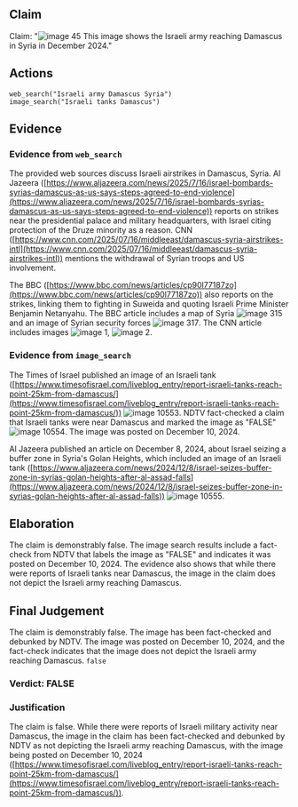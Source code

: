 ## Claim
Claim: "![image 45](media/73.jpg) This image shows the Israeli army reaching Damascus in Syria in December 2024."

## Actions
```
web_search("Israeli army Damascus Syria")
image_search("Israeli tanks Damascus")
```

## Evidence
### Evidence from `web_search`
The provided web sources discuss Israeli airstrikes in Damascus, Syria. Al Jazeera ([https://www.aljazeera.com/news/2025/7/16/israel-bombards-syrias-damascus-as-us-says-steps-agreed-to-end-violence](https://www.aljazeera.com/news/2025/7/16/israel-bombards-syrias-damascus-as-us-says-steps-agreed-to-end-violence)) reports on strikes near the presidential palace and military headquarters, with Israel citing protection of the Druze minority as a reason. CNN ([https://www.cnn.com/2025/07/16/middleeast/damascus-syria-airstrikes-intl](https://www.cnn.com/2025/07/16/middleeast/damascus-syria-airstrikes-intl)) mentions the withdrawal of Syrian troops and US involvement.

The BBC ([https://www.bbc.com/news/articles/cp90l77187zo](https://www.bbc.com/news/articles/cp90l77187zo)) also reports on the strikes, linking them to fighting in Suweida and quoting Israeli Prime Minister Benjamin Netanyahu. The BBC article includes a map of Syria ![image 315](media/2025-07-18_13-39-1752845963-230593.jpg) and an image of Syrian security forces ![image 317](media/2025-07-18_13-39-1752845963-469702.jpg). The CNN article includes images ![image 1](media/0.jpg), ![image 2](media/1.jpg).


### Evidence from `image_search`
The Times of Israel published an image of an Israeli tank ([https://www.timesofisrael.com/liveblog_entry/report-israeli-tanks-reach-point-25km-from-damascus/](https://www.timesofisrael.com/liveblog_entry/report-israeli-tanks-reach-point-25km-from-damascus/)) ![image 10553](media/2025-08-30_07-21-1756538485-131470.jpg). NDTV fact-checked a claim that Israeli tanks were near Damascus and marked the image as "FALSE" ![image 10554](media/2025-08-30_07-21-1756538485-395220.jpg). The image was posted on December 10, 2024.

Al Jazeera published an article on December 8, 2024, about Israel seizing a buffer zone in Syria's Golan Heights, which included an image of an Israeli tank ([https://www.aljazeera.com/news/2024/12/8/israel-seizes-buffer-zone-in-syrias-golan-heights-after-al-assad-falls](https://www.aljazeera.com/news/2024/12/8/israel-seizes-buffer-zone-in-syrias-golan-heights-after-al-assad-falls)) ![image 10555](media/2025-08-30_07-21-1756538485-810234.jpg).


## Elaboration
The claim is demonstrably false. The image search results include a fact-check from NDTV that labels the image as "FALSE" and indicates it was posted on December 10, 2024. The evidence also shows that while there were reports of Israeli tanks near Damascus, the image in the claim does not depict the Israeli army reaching Damascus.


## Final Judgement
The claim is demonstrably false. The image has been fact-checked and debunked by NDTV. The image was posted on December 10, 2024, and the fact-check indicates that the image does not depict the Israeli army reaching Damascus. `false`

### Verdict: FALSE

### Justification
The claim is false. While there were reports of Israeli military activity near Damascus, the image in the claim has been fact-checked and debunked by NDTV as not depicting the Israeli army reaching Damascus, with the image being posted on December 10, 2024 ([https://www.timesofisrael.com/liveblog_entry/report-israeli-tanks-reach-point-25km-from-damascus/](https://www.timesofisrael.com/liveblog_entry/report-israeli-tanks-reach-point-25km-from-damascus/)).
